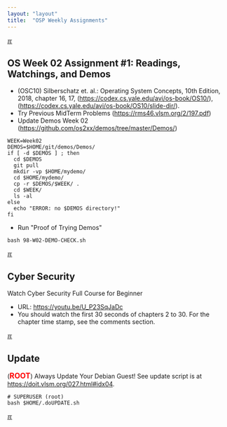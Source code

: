 ```yaml
---
layout: "layout"
title:  "OSP Weekly Assignments"
---
```


[&#x213C;](#idxXXX)<br id="idx000">

## OS Week 02 Assignment #1: Readings, Watchings, and Demos

* (OSC10) Silberschatz et. al.: Operating System Concepts, 10th Edition, 2018,
  chapter 16, 17, (<https://codex.cs.yale.edu/avi/os-book/OS10/>),<br>
  (<https://codex.cs.yale.edu/avi/os-book/OS10/slide-dir/>).
* Try Previous MidTerm Problems (<https://rms46.vlsm.org/2/197.pdf>)
* Update Demos Week 02 (<https://github.com/os2xx/demos/tree/master/Demos/>)

```
WEEK=Week02
DEMOS=$HOME/git/demos/Demos/
if [ -d $DEMOS ] ; then
  cd $DEMOS
  git pull
  mkdir -vp $HOME/mydemo/
  cd $HOME/mydemo/
  cp -r $DEMOS/$WEEK/ .
  cd $WEEK/
  ls -al
else
  echo "ERROR: no $DEMOS directory!"
fi

```

* Run "Proof of Trying Demos"

```
bash 98-W02-DEMO-CHECK.sh

```

[&#x213C;](#idxXXX)<br id="idx001">

## Cyber Security

Watch Cyber Security Full Course for Beginner
* URL: <https://youtu.be/U_P23SqJaDc>
* You should watch the first 30 seconds of chapters 2 to 30. 
  For the chapter time stamp, see the comments section.

[&#x213C;](#idxXXX)<br id="idx002">

## Update

(<span style="color:red; font-weight:bold; font-size:larger;">ROOT</span>)
Always Update Your Debian Guest! See update script is at <br>
<https://doit.vlsm.org/027.html#idx04>.

```
# SUPERUSER (root)
bash $HOME/.doUPDATE.sh

```

[&#x213C;](#)<br id="idxXXX"><br>

